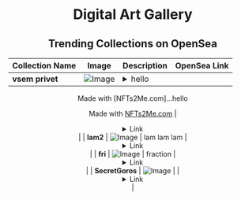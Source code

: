<div align="center">

# Digital Art Gallery

## Trending Collections on OpenSea

| Collection Name                       | Image                                                                                     | Description                       | OpenSea Link                                                                                          |
|---------------------------------------|-------------------------------------------------------------------------------------------|-----------------------------------|--------------------------------------------------------------------------------------------------------|
| **vsem privet** | ![Image](https://i.seadn.io/s/raw/files/c9852e36bdf1c9397fb30e5344d4c61f.jpg?w=500&auto=format?w=200&auto=format) | <details><summary>hello

Made with [NFTs2Me.com]...</summary>hello

Made with [NFTs2Me.com](https://nfts2me.com/)</details> | <details><summary>Link</summary>[vsem privet](https://opensea.io/collection/vsem-privet-3)</details> |
| **lam2** | ![Image](https://i.seadn.io/s/raw/files/074e73c4148d5644c46af2bb583ef213.png?w=500&auto=format?w=200&auto=format) | lam lam lam | <details><summary>Link</summary>[lam2](https://opensea.io/collection/lam2)</details> |
| **fri** | ![Image](https://i.seadn.io/s/raw/files/91cef86e591cf949d7a0714edb483f8e.png?w=500&auto=format?w=200&auto=format) | fraction | <details><summary>Link</summary>[fri](https://opensea.io/collection/fri-12)</details> |
| **SecretGoros** | ![Image](https://i.seadn.io/s/raw/files/52a8abfef8a71e4993fd9f38eaaa836e.png?w=500&auto=format?w=200&auto=format) |  | <details><summary>Link</summary>[SecretGoros](https://opensea.io/collection/secretgoros)</details> |

</div>